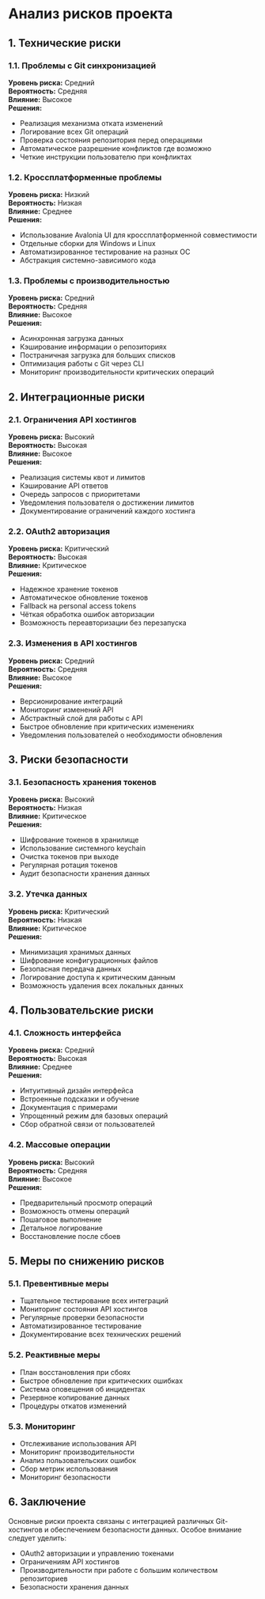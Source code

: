 # Анализ рисков проекта

## 1. Технические риски

### 1.1. Проблемы с Git синхронизацией
**Уровень риска:** Средний  
**Вероятность:** Средняя  
**Влияние:** Высокое  
**Решения:**
- Реализация механизма отката изменений
- Логирование всех Git операций
- Проверка состояния репозитория перед операциями
- Автоматическое разрешение конфликтов где возможно
- Четкие инструкции пользователю при конфликтах

### 1.2. Кроссплатформенные проблемы
**Уровень риска:** Низкий  
**Вероятность:** Низкая  
**Влияние:** Среднее  
**Решения:**
- Использование Avalonia UI для кроссплатформенной совместимости
- Отдельные сборки для Windows и Linux
- Автоматизированное тестирование на разных ОС
- Абстракция системно-зависимого кода

### 1.3. Проблемы с производительностью
**Уровень риска:** Средний  
**Вероятность:** Средняя  
**Влияние:** Высокое  
**Решения:**
- Асинхронная загрузка данных
- Кэширование информации о репозиториях
- Постраничная загрузка для больших списков
- Оптимизация работы с Git через CLI
- Мониторинг производительности критических операций

## 2. Интеграционные риски

### 2.1. Ограничения API хостингов
**Уровень риска:** Высокий  
**Вероятность:** Высокая  
**Влияние:** Высокое  
**Решения:**
- Реализация системы квот и лимитов
- Кэширование API ответов
- Очередь запросов с приоритетами
- Уведомления пользователя о достижении лимитов
- Документирование ограничений каждого хостинга

### 2.2. OAuth2 авторизация
**Уровень риска:** Критический  
**Вероятность:** Высокая  
**Влияние:** Критическое  
**Решения:**
- Надежное хранение токенов
- Автоматическое обновление токенов
- Fallback на personal access tokens
- Чёткая обработка ошибок авторизации
- Возможность переавторизации без перезапуска

### 2.3. Изменения в API хостингов
**Уровень риска:** Средний  
**Вероятность:** Средняя  
**Влияние:** Высокое  
**Решения:**
- Версионирование интеграций
- Мониторинг изменений API
- Абстрактный слой для работы с API
- Быстрое обновление при критических изменениях
- Уведомления пользователей о необходимости обновления

## 3. Риски безопасности

### 3.1. Безопасность хранения токенов
**Уровень риска:** Высокий  
**Вероятность:** Низкая  
**Влияние:** Критическое  
**Решения:**
- Шифрование токенов в хранилище
- Использование системного keychain
- Очистка токенов при выходе
- Регулярная ротация токенов
- Аудит безопасности хранения данных

### 3.2. Утечка данных
**Уровень риска:** Критический  
**Вероятность:** Низкая  
**Влияние:** Критическое  
**Решения:**
- Минимизация хранимых данных
- Шифрование конфигурационных файлов
- Безопасная передача данных
- Логирование доступа к критическим данным
- Возможность удаления всех локальных данных

## 4. Пользовательские риски

### 4.1. Сложность интерфейса
**Уровень риска:** Средний  
**Вероятность:** Высокая  
**Влияние:** Среднее  
**Решения:**
- Интуитивный дизайн интерфейса
- Встроенные подсказки и обучение
- Документация с примерами
- Упрощенный режим для базовых операций
- Сбор обратной связи от пользователей

### 4.2. Массовые операции
**Уровень риска:** Высокий  
**Вероятность:** Средняя  
**Влияние:** Высокое  
**Решения:**
- Предварительный просмотр операций
- Возможность отмены операций
- Пошаговое выполнение
- Детальное логирование
- Восстановление после сбоев

## 5. Меры по снижению рисков

### 5.1. Превентивные меры
- Тщательное тестирование всех интеграций
- Мониторинг состояния API хостингов
- Регулярные проверки безопасности
- Автоматизированное тестирование
- Документирование всех технических решений

### 5.2. Реактивные меры
- План восстановления при сбоях
- Быстрое обновление при критических ошибках
- Система оповещения об инцидентах
- Резервное копирование данных
- Процедуры откатов изменений

### 5.3. Мониторинг
- Отслеживание использования API
- Мониторинг производительности
- Анализ пользовательских ошибок
- Сбор метрик использования
- Мониторинг безопасности

## 6. Заключение

Основные риски проекта связаны с интеграцией различных Git-хостингов и обеспечением безопасности данных. Особое внимание следует уделить:
- OAuth2 авторизации и управлению токенами
- Ограничениям API хостингов
- Производительности при работе с большим количеством репозиториев
- Безопасности хранения данных 